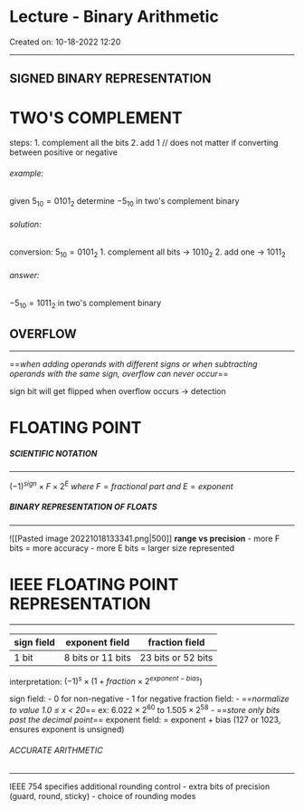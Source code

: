 # Lecture - Binary Arithmetic
Created on: 10-18-2022 12:20
___

## SIGNED BINARY REPRESENTATION

# TWO'S COMPLEMENT
steps:
	1. complement all the bits
	2. add 1
// does not matter if converting between positive or negative

###### example:
given $5_{10} = 0101_2$
determine $-5_{10}$ in two's complement binary

###### solution:
conversion:
$5_{10} = 0101_2$
	1. complement all bits → $1010_2$
	2. add one → $1011_2$

###### answer:
$-5_{10} = 1011_2$ in two's complement binary


## OVERFLOW
---
==*when adding operands with different signs or when subtracting operands with the same sign, overflow can never occur*==

sign bit will get flipped when overflow occurs → detection



# FLOATING POINT

##### SCIENTIFIC NOTATION
---
$(-1)^{sign}\times F \times 2^E$
	$where\;F = fractional\;part\;and\;E=exponent$

##### BINARY REPRESENTATION OF FLOATS
---
![[Pasted image 20221018133341.png|500]]
**range vs precision**
	- more F bits = more accuracy
	- more E bits = larger size represented

# IEEE FLOATING POINT REPRESENTATION
---
sign field | exponent field | fraction field
--|--|--
1 bit | 8 bits or 11 bits | 23 bits or 52 bits
interpretation: $(-1)^s \times (1 + fraction\times2^{exponent - bias})$

sign field:
	- 0 for non-negative
	- 1 for negative
fraction field:
	- ==*normalize to value 1.0 ≤ x < 20*==
				ex: $6.022\times 2^{60}$ to $1.505\times 2^{58}$
	- ==*store only bits past the decimal point*==
exponent field:
	= exponent + bias (127 or 1023, ensures exponent is unsigned)

###### ACCURATE ARITHMETIC
---
IEEE 754 specifies additional rounding control
	- extra bits of precision (guard, round, sticky)
	- choice of rounding modes